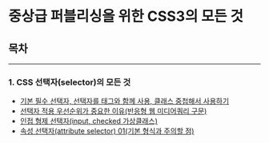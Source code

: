 # 중상급 퍼블리싱을 위한 CSS3의 모든 것

## 목차
- - - 
### 1. CSS 선택자(selector)의 모든 것
- [기본 필수 선택자, 선택자를 태그와 함께 사용, 클래스 중첩해서 사용하기](#01.-session-01-CSS-선택자(selector)의-모든-것\lesson-01-기본-필수-선택자,-선택자를-태그와-함께-사용,-클래스-중첩해서-사용하기)
- [선택자 적용 우선순위가 중요한 이유(반응형 웹 미디어쿼리 구문)](#01.-session-01-CSS-선택자(selector)의-모든-것\lesson-02-선택자-적용-우선순위가-중요한-이유(반응형-웹-미디어쿼리-구문))
- [인접 형제 선택자(input, checked 가상클래스)](#01.-session-01-CSS-선택자(selector)의-모든-것\lesson-03-인접-형제-선택자(input,-checked-가상클래스))
- [속성 선택자(attribute selector) 01(기본 형식과 주의할 점)](#01.-session-01-CSS-선택자(selector)의-모든-것\lesson-04-속성-선택자(attribute-selector)-01(기본-형식과-주의할-점))
